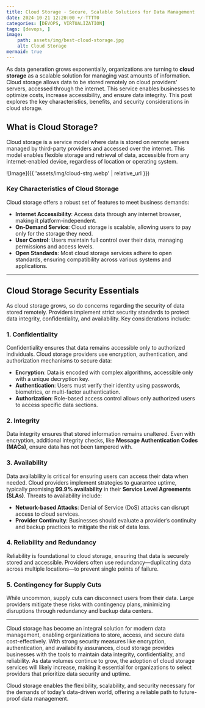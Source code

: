 ```yaml
---
title: Cloud Storage - Secure, Scalable Solutions for Data Management 
date: 2024-10-21 12:20:00 +/-TTTT0
categories: [DEVOPS, VIRTUALIZATION]
tags: [devops, ]
image:
    path: assets/img/best-cloud-storage.jpg
    alt: Cloud Storage
mermaid: true
---
```


As data generation grows exponentially, organizations are turning to **cloud storage** as a scalable solution for managing vast amounts of information. Cloud storage allows data to be stored remotely on cloud providers' servers, accessed through the internet. This service enables businesses to optimize costs, increase accessibility, and ensure data integrity. This post explores the key characteristics, benefits, and security considerations in cloud storage.

## What is Cloud Storage?

Cloud storage is a service model where data is stored on remote servers managed by third-party providers and accessed over the internet. This model enables flexible storage and retrieval of data, accessible from any internet-enabled device, regardless of location or operating system.

![Image]({{ 'assets/img/cloud-strg.webp' | relative_url }})

### Key Characteristics of Cloud Storage

Cloud storage offers a robust set of features to meet business demands:

- **Internet Accessibility**: Access data through any internet browser, making it platform-independent.
- **On-Demand Service**: Cloud storage is scalable, allowing users to pay only for the storage they need.
- **User Control**: Users maintain full control over their data, managing permissions and access levels.
- **Open Standards**: Most cloud storage services adhere to open standards, ensuring compatibility across various systems and applications.

---

## Cloud Storage Security Essentials

As cloud storage grows, so do concerns regarding the security of data stored remotely. Providers implement strict security standards to protect data integrity, confidentiality, and availability. Key considerations include:

### 1. Confidentiality

Confidentiality ensures that data remains accessible only to authorized individuals. Cloud storage providers use encryption, authentication, and authorization mechanisms to secure data:

- **Encryption**: Data is encoded with complex algorithms, accessible only with a unique decryption key.
- **Authentication**: Users must verify their identity using passwords, biometrics, or multi-factor authentication.
- **Authorization**: Role-based access control allows only authorized users to access specific data sections.

### 2. Integrity

Data integrity ensures that stored information remains unaltered. Even with encryption, additional integrity checks, like **Message Authentication Codes (MACs)**, ensure data has not been tampered with.

### 3. Availability

Data availability is critical for ensuring users can access their data when needed. Cloud providers implement strategies to guarantee uptime, typically promising **99.9% availability** in their **Service Level Agreements (SLAs)**. Threats to availability include:

- **Network-based Attacks**: Denial of Service (DoS) attacks can disrupt access to cloud services.
- **Provider Continuity**: Businesses should evaluate a provider’s continuity and backup practices to mitigate the risk of data loss.

### 4. Reliability and Redundancy

Reliability is foundational to cloud storage, ensuring that data is securely stored and accessible. Providers often use redundancy—duplicating data across multiple locations—to prevent single points of failure.

### 5. Contingency for Supply Cuts

While uncommon, supply cuts can disconnect users from their data. Large providers mitigate these risks with contingency plans, minimizing disruptions through redundancy and backup data centers.

---
Cloud storage has become an integral solution for modern data management, enabling organizations to store, access, and secure data cost-effectively. With strong security measures like encryption, authentication, and availability assurances, cloud storage provides businesses with the tools to maintain data integrity, confidentiality, and reliability. As data volumes continue to grow, the adoption of cloud storage services will likely increase, making it essential for organizations to select providers that prioritize data security and uptime.

Cloud storage enables the flexibility, scalability, and security necessary for the demands of today’s data-driven world, offering a reliable path to future-proof data management.
